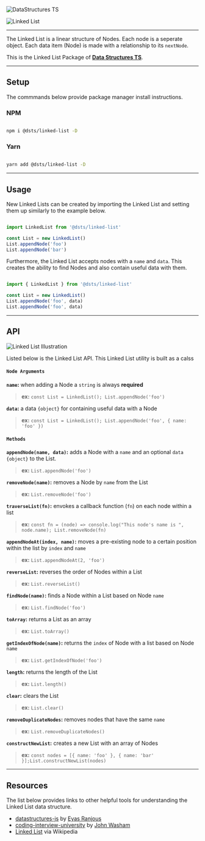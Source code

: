 ![DataStructures TS](https://jeffry.in/assets/datastructures-ts/datastructures-ts.svg)

![Linked List](https://jeffry.in/assets/datastructures-ts/linked-list.svg)

----

The Linked List is a linear structure of Nodes. Each node is a seperate object.
Each data item (Node) is made with a relationship to its `nextNode`.

This is the Linked List Package of [**Data Structures TS**](https://github.com/yowainwright/datastructures-ts).

----

## Setup

The commmands below provide package manager install instructions. 

### NPM

```sh

npm i @dsts/linked-list -D

```

### Yarn

```sh

yarn add @dsts/linked-list -D

```

----

## Usage

New Linked Lists can be created by importing the Linked List and setting them up similarly to the example below.

```javascript

import LinkedList from '@dsts/linked-list'

const List = new LinkedList()
List.appendNode('foo')
List.appendNode('bar')

```

Furthermore, the Linked List accepts nodes with a `name` and `data`. This creates the ability to find Nodes and also contain useful data with them.

```javascript

import { LinkedList } from '@dsts/linked-list'

const List = new LinkedList()
List.appendNode('foo', data)
List.appendNode('foo', data)

```

----

## API

![Linked List Illustration](https://jeffry.in/assets/datastructures-ts/linked-list-il.svg)

Listed below is the Linked List API. This Linked List utility is built as a calss

#### `Node Arguments`

**`name`:** when adding a Node a `string` is always **required**
> **ex:** `const List = LinkedList(); List.appendNode('foo')`

**`data`:** a data `{object}` for containing useful data with a Node
> **ex:** `const List = LinkedList(); List.appendNode('foo', { name: 'foo' })`


#### `Methods`

**`appendNode(name, data)`:** adds a Node with a `name` and an optional `data` `{object}` to the List.
> **ex:** `List.appendNode('foo')`

**`removeNode(name)`:** removes a Node by `name` from the List
> **ex:** `List.removeNode('foo')`

**`traverseList(fn)`:** envokes a callback function (`fn`) on each node within a list
> **ex:** `const fn = (node) => console.log("This node's name is ", node.name); List.removeNode(fn)`

**`appendNodeAt(index, name)`:** moves a pre-existing node to a certain position within the list by `index` and `name`
> **ex:** `List.appendNodeAt(2, 'foo')`

**`reverseList`:** reverses the order of Nodes within a List
> **ex:** `List.reverseList()`

**`findNode(name)`:** finds a Node within a List based on Node `name`
> **ex:** `List.findNode('foo')`

**`toArray`:** returns a List as an array
> **ex:** `List.toArray()`

**`getIndexOfNode(name)`:** returns the `index` of Node with a list based on Node `name`
> **ex:** `List.getIndexOfNode('foo')`

**`length`:** returns the length of the List
> **ex:** `List.length()`

**`clear`:** clears the List
> **ex:** `List.clear()`

**`removeDuplicateNodes`:** removes nodes that have the same `name`
> **ex:** `List.removeDuplicateNodes()`

**`constructNewList`:** creates a new List with an array of Nodes
> **ex:** `const nodes = [{ name: 'foo' }, { name: 'bar' }];List.constructNewList(nodes)`

----

## Resources

The list below provides links to other helpful tools for understanding the Linked List data structure.

- [datastructures-js](https://github.com/datastructures-js/linked-list) by [Eyas Ranjous](https://github.com/eyas-ranjous)
- [coding-interview-university](https://github.com/jwasham/coding-interview-university#linked-lists) by [John Washam](https://github.com/jwasham)
- [Linked List](https://en.wikipedia.org/wiki/Linked_list) via Wikipedia
